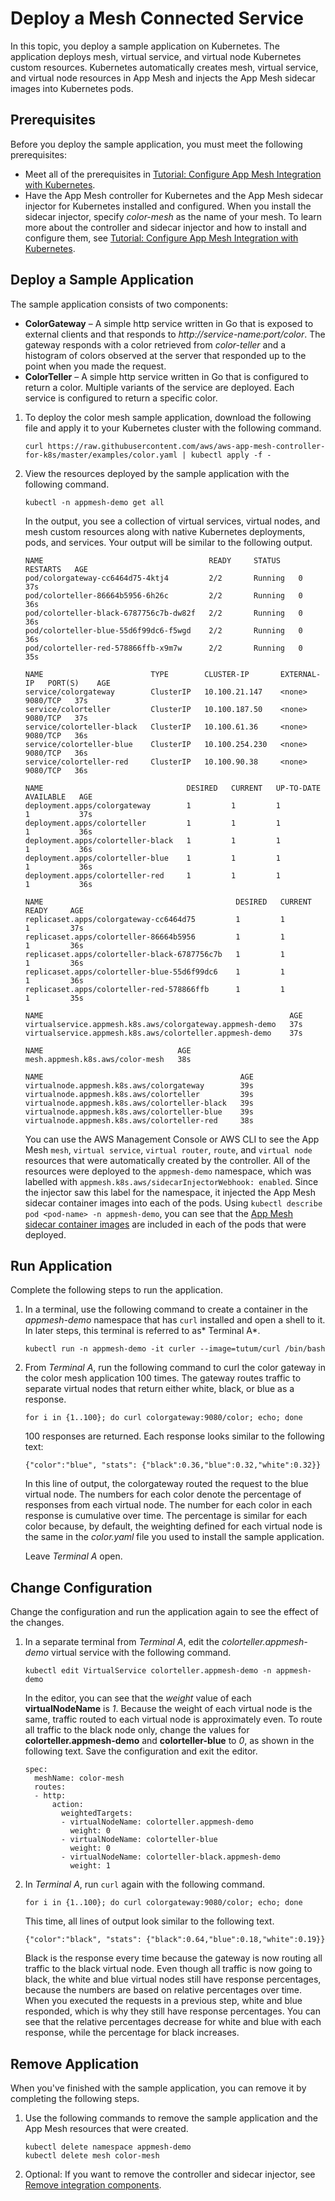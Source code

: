 # Deploy a Mesh Connected Service<a name="deploy-mesh-connected-service"></a>

In this topic, you deploy a sample application on Kubernetes\. The application deploys mesh, virtual service, and virtual node Kubernetes custom resources\. Kubernetes automatically creates mesh, virtual service, and virtual node resources in App Mesh and injects the App Mesh sidecar images into Kubernetes pods\.

## Prerequisites<a name="prerequisites"></a>

Before you deploy the sample application, you must meet the following prerequisites:
+ Meet all of the prerequisites in [Tutorial: Configure App Mesh Integration with Kubernetes](mesh-k8s-integration.md)\.
+ Have the App Mesh controller for Kubernetes and the App Mesh sidecar injector for Kubernetes installed and configured\. When you install the sidecar injector, specify *color\-mesh* as the name of your mesh\. To learn more about the controller and sidecar injector and how to install and configure them, see [Tutorial: Configure App Mesh Integration with Kubernetes](mesh-k8s-integration.md)\.

## Deploy a Sample Application<a name="deploy-sample-application"></a>

The sample application consists of two components:
+ **ColorGateway** – A simple http service written in Go that is exposed to external clients and that responds to *http://service\-name:port/color*\. The gateway responds with a color retrieved from *color\-teller* and a histogram of colors observed at the server that responded up to the point when you made the request\.
+ **ColorTeller** – A simple http service written in Go that is configured to return a color\. Multiple variants of the service are deployed\. Each service is configured to return a specific color\.

1. To deploy the color mesh sample application, download the following file and apply it to your Kubernetes cluster with the following command\.

   ```
   curl https://raw.githubusercontent.com/aws/aws-app-mesh-controller-for-k8s/master/examples/color.yaml | kubectl apply -f -
   ```

1. View the resources deployed by the sample application with the following command\.

   ```
   kubectl -n appmesh-demo get all
   ```

   In the output, you see a collection of virtual services, virtual nodes, and mesh custom resources along with native Kubernetes deployments, pods, and services\. Your output will be similar to the following output\.

   ```
   NAME                                     READY     STATUS    RESTARTS   AGE
   pod/colorgateway-cc6464d75-4ktj4         2/2       Running   0          37s
   pod/colorteller-86664b5956-6h26c         2/2       Running   0          36s
   pod/colorteller-black-6787756c7b-dw82f   2/2       Running   0          36s
   pod/colorteller-blue-55d6f99dc6-f5wgd    2/2       Running   0          36s
   pod/colorteller-red-578866ffb-x9m7w      2/2       Running   0          35s
   
   NAME                        TYPE        CLUSTER-IP       EXTERNAL-IP   PORT(S)    AGE
   service/colorgateway        ClusterIP   10.100.21.147    <none>        9080/TCP   37s
   service/colorteller         ClusterIP   10.100.187.50    <none>        9080/TCP   37s
   service/colorteller-black   ClusterIP   10.100.61.36     <none>        9080/TCP   36s
   service/colorteller-blue    ClusterIP   10.100.254.230   <none>        9080/TCP   36s
   service/colorteller-red     ClusterIP   10.100.90.38     <none>        9080/TCP   36s
   
   NAME                                DESIRED   CURRENT   UP-TO-DATE   AVAILABLE   AGE
   deployment.apps/colorgateway        1         1         1            1           37s
   deployment.apps/colorteller         1         1         1            1           36s
   deployment.apps/colorteller-black   1         1         1            1           36s
   deployment.apps/colorteller-blue    1         1         1            1           36s
   deployment.apps/colorteller-red     1         1         1            1           36s
   
   NAME                                           DESIRED   CURRENT   READY     AGE
   replicaset.apps/colorgateway-cc6464d75         1         1         1         37s
   replicaset.apps/colorteller-86664b5956         1         1         1         36s
   replicaset.apps/colorteller-black-6787756c7b   1         1         1         36s
   replicaset.apps/colorteller-blue-55d6f99dc6    1         1         1         36s
   replicaset.apps/colorteller-red-578866ffb      1         1         1         35s
   
   NAME                                                       AGE
   virtualservice.appmesh.k8s.aws/colorgateway.appmesh-demo   37s
   virtualservice.appmesh.k8s.aws/colorteller.appmesh-demo    37s
   
   NAME                              AGE
   mesh.appmesh.k8s.aws/color-mesh   38s
   
   NAME                                            AGE
   virtualnode.appmesh.k8s.aws/colorgateway        39s
   virtualnode.appmesh.k8s.aws/colorteller         39s
   virtualnode.appmesh.k8s.aws/colorteller-black   39s
   virtualnode.appmesh.k8s.aws/colorteller-blue    39s
   virtualnode.appmesh.k8s.aws/colorteller-red     38s
   ```

   You can use the AWS Management Console or AWS CLI to see the App Mesh `mesh`, `virtual service`, `virtual router`, `route`, and `virtual node` resources that were automatically created by the controller\. All of the resources were deployed to the `appmesh-demo` namespace, which was labelled with `appmesh.k8s.aws/sidecarInjectorWebhook: enabled`\. Since the injector saw this label for the namespace, it injected the App Mesh sidecar container images into each of the pods\. Using `kubectl describe pod <pod-name> -n appmesh-demo`, you can see that the [App Mesh sidecar container images](https://docs.aws.amazon.com/eks/latest/userguide/mesh-gs-k8s.html#mesh-gs-k8s-update-microservices) are included in each of the pods that were deployed\.

## Run Application<a name="run-sample-application"></a>

Complete the following steps to run the application\.

1. In a terminal, use the following command to create a container in the *appmesh\-demo* namespace that has `curl` installed and open a shell to it\. In later steps, this terminal is referred to as* Terminal A*\.

   ```
   kubectl run -n appmesh-demo -it curler --image=tutum/curl /bin/bash
   ```

1. From *Terminal A*, run the following command to curl the color gateway in the color mesh application 100 times\. The gateway routes traffic to separate virtual nodes that return either white, black, or blue as a response\. 

   ```
   for i in {1..100}; do curl colorgateway:9080/color; echo; done
   ```

   100 responses are returned\. Each response looks similar to the following text:

   ```
   {"color":"blue", "stats": {"black":0.36,"blue":0.32,"white":0.32}}
   ```

   In this line of output, the colorgateway routed the request to the blue virtual node\. The numbers for each color denote the percentage of responses from each virtual node\. The number for each color in each response is cumulative over time\. The percentage is similar for each color because, by default, the weighting defined for each virtual node is the same in the *color\.yaml* file you used to install the sample application\.

   Leave *Terminal A* open\.

## Change Configuration<a name="change-configuration"></a>

Change the configuration and run the application again to see the effect of the changes\.

1. In a separate terminal from *Terminal A*, edit the *colorteller\.appmesh\-demo* virtual service with the following command\.

   ```
   kubectl edit VirtualService colorteller.appmesh-demo -n appmesh-demo
   ```

   In the editor, you can see that the *weight* value of each **virtualNodeName** is *1*\. Because the weight of each virtual node is the same, traffic routed to each virtual node is approximately even\. To route all traffic to the black node only, change the values for **colorteller\.appmesh\-demo** and **colorteller\-blue** to *0*, as shown in the following text\. Save the configuration and exit the editor\.

   ```
   spec:
     meshName: color-mesh
     routes:
     - http:
         action:
           weightedTargets:
           - virtualNodeName: colorteller.appmesh-demo
             weight: 0
           - virtualNodeName: colorteller-blue
             weight: 0
           - virtualNodeName: colorteller-black.appmesh-demo
             weight: 1
   ```

1. In *Terminal A*, run `curl` again with the following command\.

   ```
   for i in {1..100}; do curl colorgateway:9080/color; echo; done
   ```

   This time, all lines of output look similar to the following text\.

   ```
   {"color":"black", "stats": {"black":0.64,"blue":0.18,"white":0.19}}
   ```

   Black is the response every time because the gateway is now routing all traffic to the black virtual node\. Even though all traffic is now going to black, the white and blue virtual nodes still have response percentages, because the numbers are based on relative percentages over time\. When you executed the requests in a previous step, white and blue responded, which is why they still have response percentages\. You can see that the relative percentages decrease for white and blue with each response, while the percentage for black increases\.

## Remove Application<a name="remove-application"></a>

When you've finished with the sample application, you can remove it by completing the following steps\.

1. Use the following commands to remove the sample application and the App Mesh resources that were created\.

   ```
   kubectl delete namespace appmesh-demo
   kubectl delete mesh color-mesh
   ```

1. Optional: If you want to remove the controller and sidecar injector, see [Remove integration components](mesh-k8s-integration.md#remove-integration.title)\.